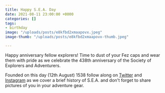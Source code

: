 ```yaml
---
title: Happy S.E.A. Day
date: 2021-08-11 23:00:00 +0000
categories: []
tags:
- birthday
image: "/uploads/posts/e8kfbd2xmaapovx.jpeg"
image-thumb: "/uploads/posts/e8kfbd2xmaapovx-thumb.jpeg"

---
```

Happy anniversary fellow explorers! Time to dust of your Fez caps and wear them with pride as we celebrate the 438th anniversary of the Society of Explorers and Adventurers.

Founded on this day (12th August) 1538 follow along on [Twitter](https://twitter.com/jungleboatskip) and [Instagram](https://www.instagram.com/jungleboatskipper/) as we cover a brief history of S.E.A. and don't forget to share pictures of you in your adventure gear.